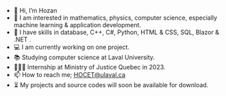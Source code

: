 - 👋 Hi, I’m Hozan
- 👀 I am interested in mathematics, physics, computer science, especially machine learning & application development.
- 🌱 I have skills in database, C++, C#, Python, HTML & CSS, SQL, Blazor & .NET .
- 💻 I am currently working on one project.
- 📚 Studying computer science at Laval University.
- 👨🏻‍💻 Internship at Ministry of Justice Quebec in 2023.
- 📫 How to reach me; HOCET@ulaval.ca
- ⏳ My projects and source codes will soon be available for download.


<!---
Hozan77/Hozan77 is a ✨ special ✨ repository because its `README.md` (this file) appears on your GitHub profile.
You can click the Preview link to take a look at your changes.
--->
